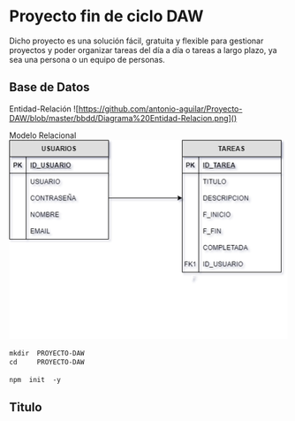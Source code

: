 # Proyecto fin de ciclo DAW
Dicho proyecto es una solución fácil, gratuita y flexible para gestionar proyectos y poder organizar tareas del día a día o tareas a largo plazo, ya sea una persona o un equipo de personas.


## Base de Datos

Entidad-Relación ![https://github.com/antonio-aguilar/Proyecto-DAW/blob/master/bbdd/Diagrama%20Entidad-Relacion.png]()

Modelo Relacional ![](https://github.com/antonio-aguilar/Proyecto-DAW/blob/master/bbdd/Modelo%20Relacional.png)


```
mkdir  PROYECTO-DAW
cd     PROYECTO-DAW

npm  init  -y
```

## Titulo
